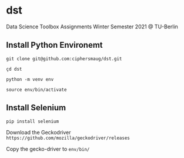 # dst
Data Science Toolbox Assignments Winter Semester 2021 @ TU-Berlin




## Install Python Environemt

`git clone git@github.com:ciphersmaug/dst.git`

`çd dst`

`python -m venv env`

`source env/bin/activate`

## Install Selenium

`pip install selenium`

Download the Geckodriver
`https://github.com/mozilla/geckodriver/releases`

Copy the gecko-driver to `env/bin/`



